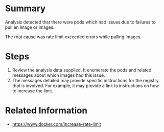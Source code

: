 # Summary
Analysis detected that there were pods which had issues due to failures to pull an image or images.

The root cause was rate limit exceeded errors while pulling images.

# Steps
1. Review the analysis data supplied. It enumerate the pods and related messages about which images had this issue.
2. The messages detailed may provide specific instructions for the registry that is involved. For example, it may provide a link to instructions on how to increase the limit.

# Related Information
* https://www.docker.com/increase-rate-limit
